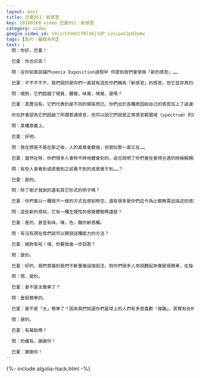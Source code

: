 ```yaml
---
layout: post
title: 巴夏051：新感官
key: 20180109_video_巴夏051：新感官
category: video
google_video_id: 19j1rCFmUCCfRlV6jtQP_sJsipaC2pHZeOw
tags: [影片｜編號系列]
text: |
  問：你好，巴夏！

  巴夏：你也日安！

  問：在你前面談論Phoenix Exposition過程中 你提到我們會使用「新的感官」……

  巴夏：不不不不不，我們說的是你們一直就有這些你們稱為「新感官」的感官。但它並非真的是新的。

  問：哦對，它們超越了視覺，聽覺，味覺，嗅覺，是嗎？

  巴夏：其實沒有，它們代表的是不同的頻率而已。你們出於各種原因給自己的感官加上了過濾和限制，這也沒什麼錯。而現在通過放下這些過濾，你會允許自己讓這些感官以本來面目存在，某種程度上說這就是更拓展了；你會允許自己放下這些過濾，然後更全面地體驗到這些一直就有的感官。

  你也許會認為它們超越了所謂普通感官，但可以說它們就是正常感官範圍域（spectrum）的延續，僅此而已，這整個範圍域一直就存在的。你把自己禁錮在了所謂的可感知範圍域裡。那麼現在你要允許自己去弱化、放掉那些過濾，來意識到你是能夠感知到那些所謂的不可感知範圍的。不可感知範圍就像可感知範圍一樣，當你弱化、放掉那些過濾和限制後，不可感知會變成可感知。所以雖然這些不同範圍的確代表不同頻率，但並不是像你們大多數人想的那樣「超越」了你的自然感官，它們只是你暫時沒注意到的你自然感官的延展而已。說明白了嗎？

  問：某種意義上。

  巴夏：好吧。

  問：我在想是不是在那之後，人的直覺會變強，但貌似那一直又在……

  巴夏：當然在呀，你們很多人會時不時地體會到的，這也說明了你們會在覺得合適的時候解開那些限制的。

  問：有些人會看到或感覺到之前看不到的或感覺不到……？

  巴夏：是的。

  問：除了剛才我說的還有其它形式的例子嗎？

  巴夏：你們會以一種很不一樣的方式去感知時空。還有很多是你們迄今為止都無需去描述的感知，現在，你們將不得不發明新的詞語來描述它們。你們對時空將會有一種超越你們現在所理解的感知（sense）。那種感知對你來說會更真實，某種程度上更有實感。說明白了？

  問：這些新的感知，它有一種生理性的感覺體驗嗎還是？

  巴夏：是的，甚至有味，嗅，色，聲的新感觸。

  問：有沒有現在我們就可以開發這種能力的方法？

  巴夏：絕對有啦！哦，你要我進一步回答？

  問：是的。

  巴夏：好的，我們意識到我們不斷重複這個說法，對你們很多人來說聽起來像是很簡單，在每一刻你可以的時候，實踐你的最高喜悅，做到你想做到的地步，並且不對這會給你帶來什麼抱任何期望，那麼你會一直跟隨對你來說的正確指引，一直提升你的振動頻率，從而一直感受到由此新狀態新頻率而擴展出的感受。所以儘量實踐你的最高喜悅興奮並且不對結果抱任何期望，這一直是如何激化或者擴展你們任何物質實相體驗的答案。說清楚了？

  問：嗯，是的。

  巴夏：是不是太簡單了？

  問：是挺簡單的。

  巴夏：是不是「太」簡單了？因為我們知道你們星球上的人們有多麼喜歡「複雜」。其實有些時候最複雜的事情就是來提醒人們事物的本質有多麼的單一單純。即使你願意以為造化在創造形式上是繁雜而豐富的，他的本質完全也不是複雜的，而根本是完全單一單純的。因為如果不是這樣，造化就無法自持。如果建立在了複雜的基礎上它也無法是無限的。只有當它建立在簡單的法則上才有可能是無限的。說明白了嗎？

  問：是的。

  巴夏：有幫助嗎？

  問：的確有，謝謝你！

  巴夏：謝謝你！
---
```


{%- include algolia-hack.html -%}
